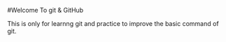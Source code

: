 #Welcome To git & GitHub

This is only for learnng git and practice to improve 
the basic command of git.
